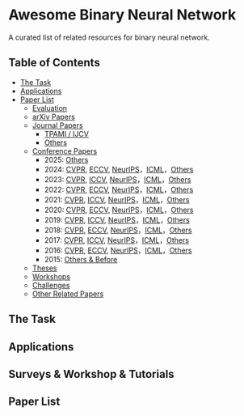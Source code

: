 # Awesome Binary Neural Network
A curated list of related resources for binary neural network.

## Table of Contents

- [The Task](#the-task)
- [Applications](#Applications)
- [Paper List](#paper-list)
  - [Evaluation](#evaluation)
  - [arXiv Papers](#arxiv-papers)
  - [Journal Papers](#journal-papers)
    - [TPAMI / IJCV](#tpami--ijcv)
    - [Others](#other-journals)
  - [Conference Papers](#conference-papers)
    - 2025: [Others](#2025-others)
    - 2024: [CVPR](#2024-cvpr), [ECCV](#2024-eccv), [NeurIPS](#2024-NeurIPS)，[ICML](#2024-ICML)，[Others](#2024-others)
    - 2023: [CVPR](#2023-cvpr), [ICCV](#2023-iccv), [NeurIPS](#2024-NeurIPS)，[ICML](#2024-ICML)，[Others](#2024-others)
    - 2022: [CVPR](#2022-cvpr), [ECCV](#2022-eccv), [NeurIPS](#2024-NeurIPS)，[ICML](#2024-ICML)，[Others](#2024-others)
    - 2021: [CVPR](#2021-cvpr), [ICCV](#2021-iccv), [NeurIPS](#2024-NeurIPS)，[ICML](#2024-ICML)，[Others](#2024-others)
    - 2020: [CVPR](#2020-cvpr), [ECCV](#2020-eccv), [NeurIPS](#2024-NeurIPS)，[ICML](#2024-ICML)，[Others](#2024-others)
    - 2019: [CVPR](#2019-cvpr), [ICCV](#2019-iccv), [NeurIPS](#2024-NeurIPS)，[ICML](#2024-ICML)，[Others](#2024-others)
    - 2018: [CVPR](#2018-cvpr), [ECCV](#2018-eccv), [NeurIPS](#2024-NeurIPS)，[ICML](#2024-ICML)，[Others](#2024-others)
    - 2017: [CVPR](#2017-cvpr), [ICCV](#2017-iccv), [NeurIPS](#2024-NeurIPS)，[ICML](#2024-ICML)，[Others](#2024-others)
    - 2016: [CVPR](#2016-cvpr), [ECCV](#2016-eccv), [NeurIPS](#2024-NeurIPS)，[ICML](#2024-ICML)，[Others](#2024-others)
    - 2015: [Others & Before](#2015-others--before)
  - [Theses](#theses)
  - [Workshops](#workshops)
  - [Challenges](#challenges)
  - [Other Related Papers](#other-related-papers)


## The Task

## Applications

## Surveys \& Workshop \& Tutorials

## Paper List
